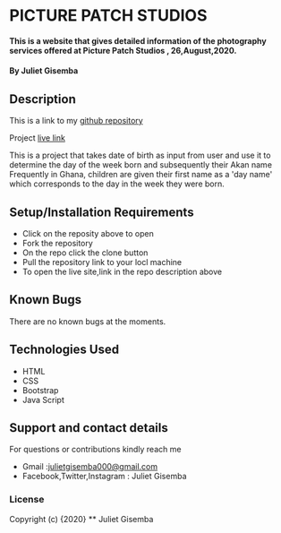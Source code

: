 # PICTURE PATCH STUDIOS

#### This is a website that gives detailed information of the photography services offered at Picture Patch Studios , 26,August,2020.
#### By **Juliet Gisemba** 

## Description
This is a link to my [github repository](https://github.com/Juliet879/Picture-Patch-Studios)

Project [live link](https://github.com/Juliet879/Picture-Patch-Studios)

This is a project that takes date of birth as input from user and use it
to determine the day of the week born and subsequently their Akan name
Frequently in Ghana, children are given their first name as a 'day name'
which corresponds to the day in the week they were born.

                
## Setup/Installation Requirements
* Click on the reposity above to open
* Fork the repository
* On the repo click the clone button
* Pull the repository link to your locl machine
* To open the live site,link in the repo description above

## Known Bugs
There are no known bugs at the moments.

## Technologies Used
* HTML
* CSS
* Bootstrap
* Java Script
## Support and contact details
For questions or contributions  kindly reach me 
  * Gmail :julietgisemba000@gmail.com 
  * Facebook,Twitter,Instagram : Juliet Gisemba

### License
Copyright (c) {2020} ** Juliet Gisemba
